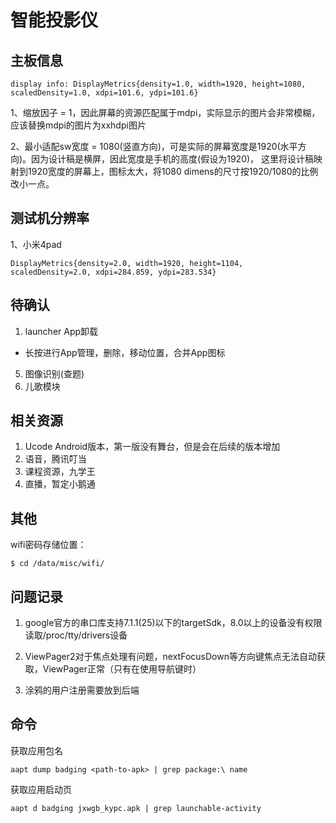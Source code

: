 # 智能投影仪

## 主板信息

```
display info: DisplayMetrics{density=1.0, width=1920, height=1080, scaledDensity=1.0, xdpi=101.6, ydpi=101.6}
```

1、缩放因子 = 1，因此屏幕的资源匹配属于mdpi，实际显示的图片会非常模糊，应该替换mdpi的图片为xxhdpi图片

2、最小适配sw宽度 = 1080(竖直方向)，可是实际的屏幕宽度是1920(水平方向)。因为设计稿是横屏，因此宽度是手机的高度(假设为1920)，
这里将设计稿映射到1920宽度的屏幕上，图标太大，将1080 dimens的尺寸按1920/1080的比例改小一点。

## 测试机分辨率

1、小米4pad
```
DisplayMetrics{density=2.0, width=1920, height=1104, scaledDensity=2.0, xdpi=284.859, ydpi=283.534}
```

## 待确认

1. launcher App卸载
 - 长按进行App管理，删除，移动位置，合并App图标
5. 图像识别(查题)
6. 儿歌模块

## 相关资源

1. Ucode Android版本，第一版没有舞台，但是会在后续的版本增加
2. 语音，腾讯叮当
3. 课程资源，九学王
4. 直播，暂定小鹅通

## 其他

wifi密码存储位置：
```
$ cd /data/misc/wifi/
```

## 问题记录

1. google官方的串口库支持7.1.1(25)以下的targetSdk，8.0以上的设备没有权限读取/proc/tty/drivers设备

2. ViewPager2对于焦点处理有问题，nextFocusDown等方向键焦点无法自动获取，ViewPager正常（只有在使用导航键时）

3. 涂鸦的用户注册需要放到后端

## 命令

获取应用包名
```shell
aapt dump badging <path-to-apk> | grep package:\ name
```

获取应用启动页
```shell
aapt d badging jxwgb_kypc.apk | grep launchable-activity
```